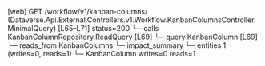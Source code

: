 [web] GET /workflow/v1/kanban-columns/  (Dataverse.Api.External.Controllers.v1.Workflow.KanbanColumnsController.MinimalQuery)  [L65–L71] status=200
  └─ calls KanbanColumnRepository.ReadQuery [L69]
  └─ query KanbanColumn [L69]
    └─ reads_from KanbanColumns
  └─ impact_summary
    └─ entities 1 (writes=0, reads=1)
      └─ KanbanColumn writes=0 reads=1

